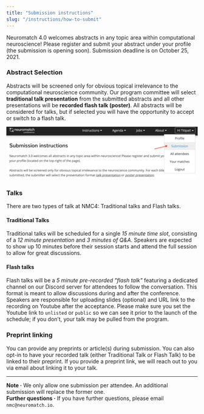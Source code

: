 ```yaml
---
title: "Submission instructions"
slug: "/instructions/how-to-submit"
---
```


Neuromatch 4.0 welcomes abstracts in any topic area within computational neuroscience! Please register and submit your abstract under your profile (the submission is opening soon). Submission deadline is on October 25, 2021.

### Abstract Selection

Abstracts will be screened only for obvious topical irrelevance to the computational neuroscience community. Our program committee will select **traditional talk presentation** from the submitted abstracts and all other presentations will be **recorded flash talk (poster)**. All abstracts will be considered for talks, but if selected you will have the opportunity to accept or switch to a flash talk.

![Instructions Submission](../../frontend/static/markdown-images/instructions/submission.png)

### Talks

There are two types of talk at NMC4: Traditional talks and Flash talks.

#### Traditional Talks

Traditional talks will be scheduled for a single *15 minute time slot*, consisting of a *12 minute presentation* and *3 minutes of Q&A*. Speakers are expected to show up 10 minutes before their session starts and attend the full session to allow for great discussions.

#### Flash talks

Flash talks will be a *5 minute pre-recorded "flash talk"* featuring a dedicated channel on our Discord server for attendees to follow the conversation. This format is meant to allow discussions during and after the conference. Speakers are responsible for uploading slides (optional) and URL link to the recording on Youtube after the acceptance. Please make sure you set the Youtube link to `unlisted` or `public` so we can see it prior to the launch of the schedule; if you don’t, your talk may be pulled from the program.

### Preprint linking

You can provide any preprints or article(s) during submission. You can also opt-in to have your recorded talk (either Traditional Talk or Flash Talk) to be linked to their preprint. If you provide a preprint link, we will reach out to you via email about linking it to your talk.

----

**Note ·** We only allow one submission per attendee. An additional submission will replace the former one.<br>**Further questions ·** If you have further questions, please email `nmc@neuromatch.io`.
